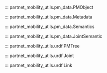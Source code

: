 ::: partnet_mobility_utils.pm_data.PMObject

::: partnet_mobility_utils.pm_data.Metadata

::: partnet_mobility_utils.pm_data.Semantics

::: partnet_mobility_utils.pm_data.JointSemantic

::: partnet_mobility_utils.urdf.PMTree

::: partnet_mobility_utils.urdf.Joint

::: partnet_mobility_utils.urdf.Link
